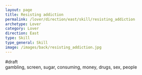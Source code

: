 ```yaml
---
layout: page
title: Resisting addiction
permalink: /lover/direction/east/skill/resisting_addiction
archetype: Lover
category: Lover
direction: East
type: Skill
type_general: Skill
image: /images/back/resisting_addiction.jpg
---
```

#draft   
gambling, screen, sugar, consuming, money, drugs, sex, people

